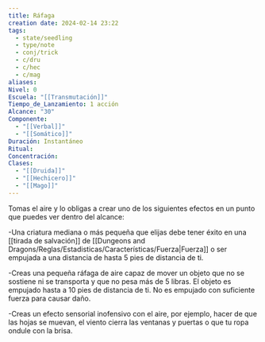 ```yaml
---
title: Ráfaga
creation date: 2024-02-14 23:22
tags:
  - state/seedling
  - type/note
  - conj/trick
  - c/dru
  - c/hec
  - c/mag
aliases: 
Nivel: 0
Escuela: "[[Transmutación]]"
Tiempo_de_Lanzamiento: 1 acción
Alcance: "30"
Componente:
  - "[[Verbal]]"
  - "[[Somático]]"
Duración: Instantáneo
Ritual: 
Concentración: 
Clases:
  - "[[Druida]]"
  - "[[Hechicero]]"
  - "[[Mago]]"
---
```

Tomas el aire y lo obligas a crear uno de los siguientes efectos en un punto que puedes ver dentro del alcance:

-Una criatura mediana o más pequeña que elijas debe tener éxito en una [[tirada de salvación]] de [[Dungeons and Dragons/Reglas/Estadisticas/Características/Fuerza|Fuerza]] o ser empujada a una distancia de hasta 5 pies de distancia de ti.

-Creas una pequeña ráfaga de aire capaz de mover un objeto que no se sostiene ni se transporta y que no pesa más de 5 libras. El objeto es empujado hasta a 10 pies de distancia de ti. No es empujado con suficiente fuerza para causar daño.

-Creas un efecto sensorial inofensivo con el aire, por ejemplo, hacer de que las hojas se muevan, el viento cierra las ventanas y puertas o que tu ropa ondule con la brisa.